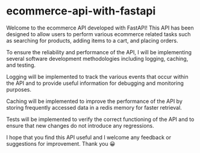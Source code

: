 # ecommerce-api-with-fastapi


Welcome to the ecommerce API developed with FastAPI! This API has been designed to allow users to perform various ecommerce related tasks such as searching for products, adding items to a cart, and placing orders.

To ensure the reliability and performance of the API, I will be implementing several software development methodologies including logging, caching, and testing.

Logging will be implemented to track the various events that occur within the API and to provide useful information for debugging and monitoring purposes.

Caching will be implemented to improve the performance of the API by storing frequently accessed data in a redis memory for faster retrieval.

Tests will be implemented to verify the correct functioning of the API and to ensure that new changes do not introduce any regressions.

I hope that you find this API useful and I welcome any feedback or suggestions for improvement. Thank you 😀
